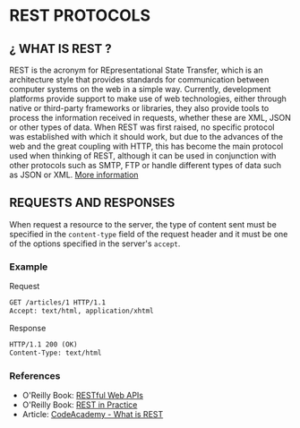 # REST PROTOCOLS

## ¿ WHAT IS REST ?

REST is the acronym for REpresentational State Transfer, which is an architecture style that provides standards for communication between computer systems on the web in a simple way.
Currently, development platforms provide support to make use of web technologies, either through native or third-party frameworks or libraries, they also provide tools to process the information received in requests, whether these are XML, JSON or other types of data.
When REST was first raised, no specific protocol was established with which it should work, but due to the advances of the web and the great coupling with HTTP, this has become the main protocol used when thinking of REST, although it can be used in conjunction with other protocols such as SMTP, FTP or handle different types of data such as JSON or XML. [More information](https://learning.oreilly.com/library/view/rest-in-practice/9781449383312/ch01.html#technology_support)

## REQUESTS AND RESPONSES

When request a resource to the server, the type of content sent must be specified in the `content-type` field of the request header and it must be one of the options specified in the server's `accept`.

### Example

Request

```rest
GET /articles/1 HTTP/1.1
Accept: text/html, application/xhtml
```

Response

```rest
HTTP/1.1 200 (OK)
Content-Type: text/html
```

### References

- O'Reilly Book: [RESTful Web APIs](https://learning.oreilly.com/library/view/restful-web-apis/9781449359713/)
- O'Reilly Book: [REST in Practice](https://learning.oreilly.com/library/view/rest-in-practice/9781449383312/)
- Article: [CodeAcademy - What is REST](https://www.codecademy.com/article/what-is-rest)
